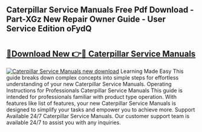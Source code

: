 ## Caterpillar Service Manuals Free Pdf Download - Part-XGz New Repair Owner Guide - User Service Edition oFydQ

# <h2><a href="http://bc55494.oget.top/?id=Caterpillar+Service+Manuals">🔗Download New 👉🔴 Caterpillar Service Manuals</a></h2>

[![Caterpillar Service Manuals new download](https://i.imgur.com/5g1atiW.png)](http://bc55494.oget.top/?id=Caterpillar+Service+Manuals)
Learning Made Easy This guide breaks down complex concepts into simple steps for effortless understanding of your new Caterpillar Service Manuals. Operating Instructions for Professionals Caterpillar Service Manuals This guide is intended for professionals familiar with product type operation. With features like list of features, your new Caterpillar Service Manuals is designed to simplify your tasks and empower you to achieve more. Support Available 24/7 Caterpillar Service Manuals. Our customer support team is available 24/7 to assist you with any inquiries.
